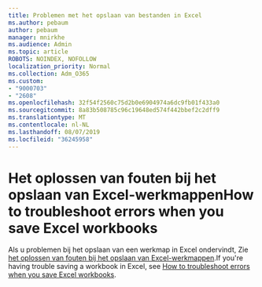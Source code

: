 ```yaml
---
title: Problemen met het opslaan van bestanden in Excel
ms.author: pebaum
author: pebaum
manager: mnirkhe
ms.audience: Admin
ms.topic: article
ROBOTS: NOINDEX, NOFOLLOW
localization_priority: Normal
ms.collection: Adm_O365
ms.custom:
- "9000703"
- "2608"
ms.openlocfilehash: 32f54f2560c75d2b0e6904974a6dc9fb01f433a0
ms.sourcegitcommit: 8a83b508785c96c19648ed574f442bbef2c2dff9
ms.translationtype: MT
ms.contentlocale: nl-NL
ms.lasthandoff: 08/07/2019
ms.locfileid: "36245958"
---
```

# <a name="how-to-troubleshoot-errors-when-you-save-excel-workbooks"></a><span data-ttu-id="7bd8d-102">Het oplossen van fouten bij het opslaan van Excel-werkmappen</span><span class="sxs-lookup"><span data-stu-id="7bd8d-102">How to troubleshoot errors when you save Excel workbooks</span></span>

<span data-ttu-id="7bd8d-103">Als u problemen bij het opslaan van een werkmap in Excel ondervindt, Zie [het oplossen van fouten bij het opslaan van Excel-werkmappen](https://docs.microsoft.com/office/troubleshoot/excel/issue-when-save-excel-workbooks).</span><span class="sxs-lookup"><span data-stu-id="7bd8d-103">If you're having trouble saving a workbook in Excel, see [ How to troubleshoot errors when you save Excel workbooks](https://docs.microsoft.com/office/troubleshoot/excel/issue-when-save-excel-workbooks).</span></span>
